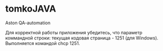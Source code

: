 # tomkoJAVA
Aston QA-automation

Для корректной работы приложения убедитесь, что параметр коммандной строки: текущая кодовая страница - 1251 (для Windows).
Выполняется командой chcp 1251.
